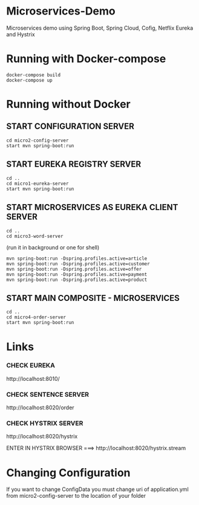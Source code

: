 # Microservices-Demo
Microservices demo using Spring Boot, Spring Cloud, Cofig, Netflix Eureka and Hystrix

# Running with Docker-compose
```
docker-compose build
docker-compose up
```

# Running without Docker
## START CONFIGURATION SERVER
```
cd micro2-config-server
start mvn spring-boot:run
```
## START EUREKA REGISTRY SERVER
```
cd ..
cd micro1-eureka-server
start mvn spring-boot:run
```
## START MICROSERVICES AS EUREKA CLIENT SERVER ######
```
cd ..
cd micro3-word-server
```
(run it in background or one for shell)

```
mvn spring-boot:run -Dspring.profiles.active=article
mvn spring-boot:run -Dspring.profiles.active=customer
mvn spring-boot:run -Dspring.profiles.active=offer
mvn spring-boot:run -Dspring.profiles.active=payment
mvn spring-boot:run -Dspring.profiles.active=product
```

## START MAIN COMPOSITE - MICROSERVICES

```
cd ..
cd micro4-order-server
start mvn spring-boot:run
```

# Links
### CHECK EUREKA

http://localhost:8010/

### CHECK SENTENCE SERVER

http://localhost:8020/order

### CHECK HYSTRIX SERVER

http://localhost:8020/hystrix

ENTER IN HYSTRIX BROWSER ===> http://localhost:8020/hystrix.stream

# Changing Configuration

If you want to change ConfigData you must change uri of application.yml from micro2-config-server to the location of your folder


